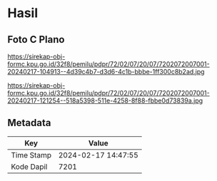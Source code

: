 # Hasil

## Foto C Plano

https://sirekap-obj-formc.kpu.go.id/32f8/pemilu/pdpr/72/02/07/20/07/7202072007001-20240217-104913--4d39c4b7-d3d6-4c1b-bbbe-1ff300c8b2ad.jpg

https://sirekap-obj-formc.kpu.go.id/32f8/pemilu/pdpr/72/02/07/20/07/7202072007001-20240217-121254--518a5398-511e-4258-8f88-fbbe0d73839a.jpg


## Metadata

| Key        | Value               |
| ---------- | ------------------- |
| Time Stamp | 2024-02-17 14:47:55 |
| Kode Dapil | 7201                |



